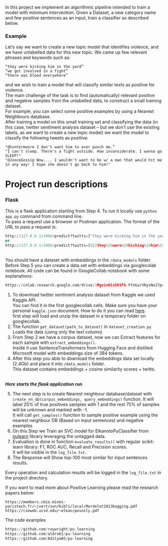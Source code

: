 In this project we implement an algorithmic pipeline intended to train a model with minimum intervention.
Given a Dataset, a new category name and few positive sentences as an input, train a classifier as described below.
### Example
Let’s say we want to create a new topic model that identifies violence, and we have unlabelled data for this new topic.
We came up few relevant phrases and keywords such as:
```
“they were kicking him in the yard” 
“we got involved in a fight”
“there was blood everywhere”
```
and we wish to train a model that will classify similar texts as positive for violence.
<br>The main challenge of the task is to find (automatically) relevant positive and negative samples from the unlabelled data, to construct a small training dataset.<br> For example, you can select some positive examples by using a Nearest Neighbours database.
<br>After training a model on this small training set and classifying the data (in this case, twitter sentiment analysis dataset – but we don’t use the existing labels, as we want to create a new topic model) we want the model to
classify the following tweets as positive:
```
"@huntermoore I don't want him to ever punch me.”
"I can't sleep. There's a fight outside. How inconsiderate. I wanna go SLEEP!"
"@JooceGossip Wow.... I wouldn't want to be w/ a man that would hit me in any way! I hope she doesn't go back to him!"
```

# Project run  descriptions
### Flask
This is a flask application starting from Step 4. To run it locally use `python app.py`  command from command line. 
<br>To pass a request use a browser or Postman application. The format of the URL to pass a request is:
```python
http://127.0.0.1:5000/predict?twitts=["they were kicking him in the yard", "we got involved in a fight", "there was blood everywhere"]
or
http://127.0.0.1:5000/predict?twitts=[%22they%20were%20kicking%20him%20in%20the%20yard%22,%20%22we%20got%20involved%20in%20a%20fight%22,%22there%20was%20blood%20everywhere%22]
```
<br>You should have a dataset with embeddings in the `/data_models` folder.
<br>Before Step 5 you can create a data set with enbeddings via googlecolab notebook.
All code can be found in GoogleCollab notebook with some explanations:
```python
https://colab.research.google.com/drive/1MgzivO1sEkSFk-FYnGurVKysNu27popA?usp=sharing
```
1. To download twitter sentiment analysis dataset from Kaggle we used Kaggle API.
<br>You can find it in the first googlecollab cells. Make sure you have your personal `kaggle.json` document. How to do it you can read [here](https://forum.jovian.ai/forum/t/what-is-kaggle-api-key-how-to-get-my-kaggle-key/17721).
<br> first step will load and unzip the dataset in a temporary folder on googlecollab.
2. The function `get_dataset(path_to_dataset)` in `dataset_creation.py` Loads the data (using only the text column).
3. From Step 2 we have a corpus dataset, now we can Extract features for each sample with `extract_embeddings()`.
<br> Inside it use SentenceTransformers from Hugging Face and distilled Microsoft model with embeddings size of 384 tokens.
4. After this step you able to download the embeddings data set locally (2.4Gb) and place it into `/data_models` folder. 
<br>This dataset contains embeddings + cosine similarity scores +  twitts.

<br>***Here starts the flask application run***

5. The next step is to create Nearest neighbour database/dataset with `create_nn_db(corpus_embeddings, query_embeddings)` function. It will label 25% of true positives samples with 1 and the rest 75% of samples will be unknown and marked with -1.
<br>It will call `get_samples()` function to sample positive example using the nearest neighbour DB (Based on input sentences) and negative examples
6. On this Step we Train an SVC model for ElkanotoPuClassifier from [pulearn](https://pulearn.github.io/pulearn/) library  leveraging the untagged data.
7. Evaluation is done in function `evaluate_results()` with regular scikit-learn library: F1, ROC AUC, Recall and Precision scores. <br> It will be visible in the `log_file.txt`.
8. The Response will Show top-100 most similar for input sentences results. 

Every operation and calculation results will be logged in the `log_file.txt` in the project directory.

If you want to read more about Positive Learning please read  the research papers below:
```
https://members.cbio.mines-paristech.fr/~jvert/svn/bibli/local/Mordelet2013bagging.pdf
https://cseweb.ucsd.edu/~elkan/posonly.pdf
```

The code examples
```python
https://github.com/roywright/pu_learning
https://github.com/aldro61/pu-learning
https://github.com/AdityaAS/pu-learning
```